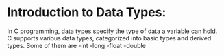 # Introduction to Data Types:

In C programming, data types specify the type of data a variable can hold. C supports various data types, categorized into basic types and derived types. Some of them are 
                                    -int
                                    -long
                                    -float
                                    -double
